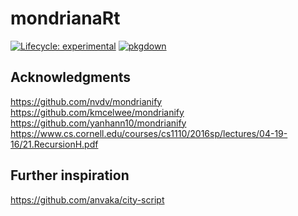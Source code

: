 
# mondrianaRt

<!-- badges: start -->
[![Lifecycle: experimental](https://img.shields.io/badge/lifecycle-experimental-orange.svg)](https://www.tidyverse.org/lifecycle/#experimental)
[![pkgdown](https://github.com/js2264/mondrianaRt/workflows/pkgdown/badge.svg)](https://github.com/js2264/mondrianaRt/actions)
<!-- badges: end -->

## Acknowledgments

https://github.com/nvdv/mondrianify
https://github.com/kmcelwee/mondrianify
https://github.com/yanhann10/mondrianify
https://www.cs.cornell.edu/courses/cs1110/2016sp/lectures/04-19-16/21.RecursionH.pdf

## Further inspiration 

https://github.com/anvaka/city-script